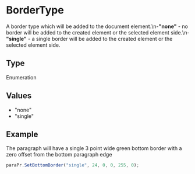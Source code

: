 # BorderType

A border type which will be added to the document element.\n-**"none"** - no border will be added to the created element or the selected element side.\n-**"single"** - a single border will be added to the created element or the selected element side.

## Type

Enumeration

## Values

- "none"
- "single"


## Example

The paragraph will have a single 3 point wide green bottom border with a zero offset from the bottom paragraph edge

```javascript editor-pdf
paraPr.SetBottomBorder("single", 24, 0, 0, 255, 0);
```
